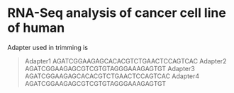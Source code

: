# RNA-Seq analysis of cancer cell line of human
Adapter used in trimming is
>Adapter1 AGATCGGAAGAGCACACGTCTGAACTCCAGTCAC
>Adapter2 AGATCGGAAGAGCGTCGTGTAGGGAAAGAGTGT
>Adapter3 AGATCGGAAGAGCACACGTCTGAACTCCAGTCAC
>Adapter4 AGATCGGAAGAGCGTCGTGTAGGGAAAGAGTGT
